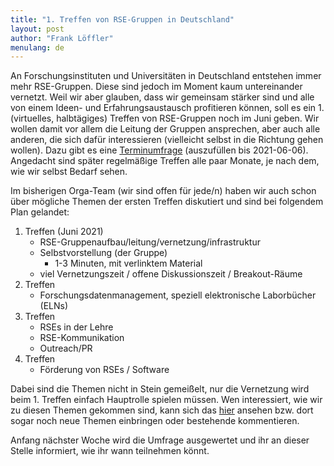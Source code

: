 ```yaml
---
title: "1. Treffen von RSE-Gruppen in Deutschland"
layout: post
author: "Frank Löffler"
menulang: de
---
```


An Forschungsinstituten und Universitäten in Deutschland entstehen immer mehr RSE-Gruppen.
Diese sind jedoch im Moment kaum untereinander vernetzt.
Weil wir aber glauben, dass wir gemeinsam stärker sind und alle von einem Ideen- und Erfahrungsaustausch profitieren können, soll es ein 1. (virtuelles, halbtägiges) Treffen von RSE-Gruppen noch im Juni geben.
Wir wollen damit vor allem die Leitung der Gruppen ansprechen, aber auch alle anderen, die sich dafür interessieren (vielleicht selbst in die Richtung gehen wollen).
Dazu gibt es eine [Terminumfrage](https://terminplaner4.dfn.de/mowXBWKf18FJDZaa) (auszufüllen bis 2021-06-06).
Angedacht sind später regelmäßige Treffen alle paar Monate, je nach dem, wie wir selbst Bedarf sehen.

Im bisherigen Orga-Team (wir sind offen für jede/n) haben wir auch schon über mögliche Themen der ersten Treffen diskutiert und sind bei folgendem Plan gelandet:

1. Treffen (Juni 2021)
    - RSE-Gruppenaufbau/leitung/vernetzung/infrastruktur
    - Selbstvorstellung (der Gruppe)
        - 1-3 Minuten, mit verlinktem Material
    - viel Vernetzungszeit / offene Diskussionszeit / Breakout-Räume
2. Treffen
    - Forschungsdatenmanagement, speziell elektronische Laborbücher (ELNs)
3. Treffen
    - RSEs in der Lehre
    - RSE-Kommunikation
    - Outreach/PR
4. Treffen
    - Förderung von RSEs / Software

Dabei sind die Themen nicht in Stein gemeißelt, nur die Vernetzung wird beim 1. Treffen einfach Hauptrolle spielen müssen.
Wen interessiert, wie wir zu diesen Themen gekommen sind, kann sich das [hier](https://github.com/DE-RSE/projekte/issues/3) ansehen bzw. dort sogar noch neue Themen einbringen oder bestehende kommentieren.

Anfang nächster Woche wird die Umfrage ausgewertet und ihr an dieser Stelle informiert, wie ihr wann teilnehmen könnt.
